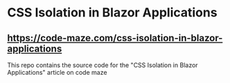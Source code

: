 # CSS Isolation in Blazor Applications
## https://code-maze.com/css-isolation-in-blazor-applications
This repo contains the source code for the "CSS Isolation in Blazor Applications" article on code maze

